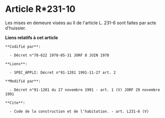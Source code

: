 # Article R*231-10

Les mises en demeure visées au II de l'article L. 231-6 sont faites par acte d'huissier.

**Liens relatifs à cet article**

	**Codifié par**:

	  - Décret n°78-622 1978-05-31 JORF 8 JUIN 1978

	**Liens**:

	  - SPEC_APPLI: Décret n°91-1201 1991-11-27 art. 2

	**Modifié par**:

	  - Décret n°91-1201 du 27 novembre 1991 - art. 1 (V) JORF 29 novembre 1991

	**Cite**:

	  - Code de la construction et de l'habitation. - art. L231-6 (V)
